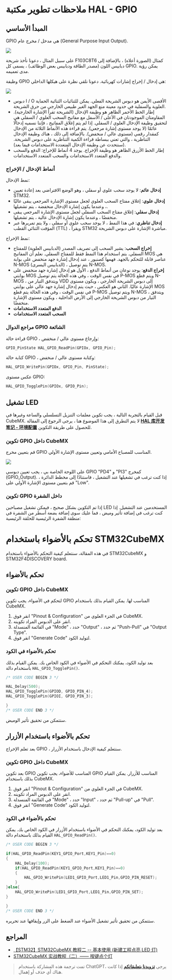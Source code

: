 # ملاحظات تطوير مكتبة HAL - GPIO

## المبدأ الأساسي

GPIO هي مدخل / مخرج عام (General Purpose Input Output).

![](https://wiki-media-1253965369.cos.ap-guangzhou.myqcloud.com/img/20200615205256.jpg)

على سبيل المثال ، دعونا نأخذ شريحة F103C8T6 كمثال (الصورة أعلاه) ، بالإضافة إلى دبابيس اللون (مصدر الطاقة ودبابيس بعض الوظائف) ، يسمى كل GPIO. يمكن رؤية مدى تعميمه.

وظيفة GPIO هي إدخال / إخراج إشارات كهربائية. دعونا نلقي نظرة على هيكلها الداخلي:

![](https://wiki-media-1253965369.cos.ap-guangzhou.myqcloud.com/img/20200615211744.jpg)

- دبوس I / O الأقصى الأيمن هو دبوس الشريحة الفعلي. يمكن للثنائيات الثنائية الحماية العلوية والسفلية في حدود معينة منع الجهد الغير طبيعي الخارجي من حرق الشريحة.
- إطار الخط الأحمر الظاهر هو وظيفة الإدخال (الشريحة تقرأ الإشارة الخارجية). المقاومتان الموجودتان في الأعلى / الأسفل مع مفاتيح السحب العلوي / السفلي هي لتحقيق وظيفة الإدخال العلوي / السفلي. إذا لم يتم إغلاق المفاتيح ، فإننا نسميه إدخالًا عائمًا (لا يوجد مستوى إشارة مرجعي). يتم قراءة هذه الأنماط الثلاثة من الإدخال كمقدار رقمي (مستوى عالي / منخفض). بالإضافة إلى ذلك ، هناك وظيفة الإدخال التناظرية ، والتي تعني ببساطة قراءة الكمية التناظرية على دبوس الشريحة. (سنتحدث عن وظيفة الإدخال المتعددة الاستخدامات فيما بعد).
- إطار الخط الأزرق الظاهر هو وظيفة الإخراج. يوجد 4 أنماط للإخراج: الدفع والسحب والدفع المتعدد الاستخدامات والسحب المتعدد الاستخدامات.

### أنماط الإدخال / الإخراج

نمط الإدخال:

- **إدخال عائم**: لا يوجد سحب علوي أو سفلي ، وهو الوضع الافتراضي بعد إعادة تعيين STM32.
- **إدخال علوي**: إغلاق مفتاح السحب العلوي لجعل مستوى الإشارة المرجعي يبقى عاليًا ، وعندما يكون إشارة الإدخال منخفضة ، يتم تشغيلها.
- **إدخال سفلي**: إغلاق مفتاح السحب السفلي لجعل مستوى الإشارة المرجعي يبقى منخفضًا ، وعندما يكون إشارة الإدخال عالية ، يتم تشغيلها.
- **إدخال تناظري**: في هذا النمط ، لا يوجد سحب علوي أو سفلي ، ولا يتم تمريرها عبر المؤقت الثنائي القطب (TTL) ، ويقرأ STM32 مباشرة الإشارة على دبوس الشريحة.

نمط الإخراج:

- **إخراج السحب**: يشير السحب إلى تصريف المصدر (الدبابيس العلوية) للمفتاح السفلي. يتم استخدام هذا النمط فقط للمفتاح السفلي. نعلم أن المفاتيح MOS هي عناصر قابلة للتحكم بالجهد. فهمها كصنبور ، عند إدخال إشارة جهد منخفض على بوابة N-MOS (الدبابيس اليسرى) ، يتم توصيل N-MOS.
- **إخراج الدفع**: يوجد نوعان من أنماط الدفع ، الأول هو إدخال إشارة جهد منخفض على بوابتي MOS في نفس الوقت ، وفي هذه الحالة يتم توصيل P-MOS ويتم قطع N-MOS ، ويتدفق التيار من VDD إلى دبوس الشريحة الخارجي ، ويكون مستوى الإشارة عاليًا. الثاني هو العكس ، حيث يتم إدخال إشارة جهد عالي على بوابتي MOS في نفس الوقت ، وفي هذه الحالة يتم قطع P-MOS ويتم توصيل N-MOS ، ويتدفق التيار من دبوس الشريحة الخارجي إلى الأرض الداخلية ، ويكون مستوى الإشارة منخفضًا.
- **الدفع المتعدد الاستخدامات**
- **السحب المتعدد الاستخدامات**

### مراجع الدوال GPIO الشائعة

قراءة حالة GPIO ، وإرجاع مستوى عالي / منخفض:

```c
GPIO_PinState HAL_GPIO_ReadPin(GPIOx, GPIO_Pin);
```

كتابة حالة GPIO ، وكتابة مستوى عالي / منخفض:

```c
HAL_GPIO_WritePin(GPIOx, GPIO_Pin, PinState);
```

عكس مستوى GPIO:

```c
HAL_GPIO_TogglePin(GPIOx, GPIO_Pin);
```

## تشغيل LED

قبل القيام بالتجربة التالية ، يجب تكوين معلمات التنزيل التسلسلي والساعة وغيرها في CubeMX.
لا يتم التطرق إلى هذا الموضوع هنا ، يرجى الرجوع إلى المقالة [**HAL 库开发笔记 - 环境配置**](https://wiki-power.com/ar/HAL%E5%BA%93%E5%BC%80%E5%8F%91%E7%AC%94%E8%AE%B0-%E7%8E%AF%E5%A2%83%E9%85%8D%E7%BD%AE) للحصول على طريقة التكوين.

### تكوين GPIO داخل CubeMX

قم بتعيين مخرج GPIO المناسب للمصباح الأمامي وتعيين مستوى الإشارة الأولي.

![](https://wiki-media-1253965369.cos.ap-guangzhou.myqcloud.com/img/20210205150422.png)

على اللوحة الخاصة بي ، يجب تعيين دبوسي GPIO "PD4" و "PI3" كمخرج (GPIO_Output).
إذا كنت ترغب في تشغيلها عند التشغيل ، فاستنادًا إلى مخطط الدائرة ، قم بتعيين مستوى الإشارة الأولي على "Low".

### تكوين GPIO داخل الشفرة

إذا تم التكوين بشكل صحيح ، فيمكن تشغيل مصباحين LED المستخدمين عند التشغيل.
إذا كنت ترغب في إضافة تأثير وميض ، فما عليك سوى إضافة بضعة أسطر من الشفرة في منطقة الشفرة الرئيسية للحلقة الرئيسية:

# تحكم بالأضواء باستخدام STM32CubeMX

في هذه المقالة، سنتعلم كيفية التحكم بالأضواء باستخدام STM32CubeMX و STM32F4DISCOVERY board.

## تحكم بالأضواء

### تكوين GPIO داخل CubeMX

لتحكم في الأضواء، يجب تكوين GPIO المناسب لها. يمكن القيام بذلك باستخدام CubeMX.

1. انقر فوق "Pinout & Configuration" في الجزء العلوي من CubeMX.
2. انقر على الدبوس المراد تكوينه.
3. في القائمة المنسدلة "Mode" ، حدد "Output" ، ثم حدد "Push-Pull" في "Output Type".
4. انقر فوق "Generate Code" لتوليد الكود.

### تحكم بالأضواء في الكود

بعد توليد الكود، يمكنك التحكم في الأضواء في الكود الخاص بك. يمكن القيام بذلك باستخدام دالة `HAL_GPIO_TogglePin()`.

```c title="main.c"
/* USER CODE BEGIN 3 */

HAL_Delay(500);
HAL_GPIO_TogglePin(GPIOD, GPIO_PIN_4);
HAL_GPIO_TogglePin(GPIOI, GPIO_PIN_3);

}
/* USER CODE END 3 */
```

ستتمكن من تحقيق تأثير الوميض.

## تحكم بالأضواء باستخدام الأزرار

بعد تعلم الإخراج GPIO ، سنتعلم كيفية الإدخال باستخدام الأزرار.

### تكوين GPIO داخل CubeMX

بعد تكوين GPIO المناسب للأضواء، يجب تكوين GPIO المناسب للأزرار. يمكن القيام بذلك باستخدام CubeMX.

1. انقر فوق "Pinout & Configuration" في الجزء العلوي من CubeMX.
2. انقر على الدبوس المراد تكوينه.
3. في القائمة المنسدلة "Mode" ، حدد "Input" ، ثم حدد "Pull-up" في "Pull".
4. انقر فوق "Generate Code" لتوليد الكود.

### تحكم بالأضواء في الكود

بعد توليد الكود، يمكنك التحكم في الأضواء باستخدام الأزرار في الكود الخاص بك. يمكن القيام بذلك باستخدام دالة `HAL_GPIO_ReadPin()`.

```c title="main.c"
/* USER CODE BEGIN 3 */

if(HAL_GPIO_ReadPin(KEY1_GPIO_Port,KEY1_Pin)==0)
{
	HAL_Delay(100);
	if(HAL_GPIO_ReadPin(KEY1_GPIO_Port,KEY1_Pin)==0)
	{
		HAL_GPIO_WritePin(LED1_GPIO_Port,LED1_Pin,GPIO_PIN_RESET);
	}
}else{
	HAL_GPIO_WritePin(LED1_GPIO_Port,LED1_Pin,GPIO_PIN_SET);
}

}
/* USER CODE END 3 */
```

ستتمكن من تحقيق تأثير تشغيل الأضواء عند الضغط على الزر وإيقافها عند تحريره.

## المراجع

- [【STM32】STM32CubeMX 教程二 -- 基本使用 (新建工程点亮 LED 灯)](https://blog.csdn.net/as480133937/article/details/98947162)
- [STM32CubeMX 实战教程（二）—— 按键点个灯](https://blog.csdn.net/weixin_43892323/article/details/104343933)

> تمت ترجمة هذه المشاركة باستخدام ChatGPT، يرجى [**تزويدنا بتعليقاتكم**](https://github.com/linyuxuanlin/Wiki_MkDocs/issues/new) إذا كانت هناك أي حذف أو إهمال.
